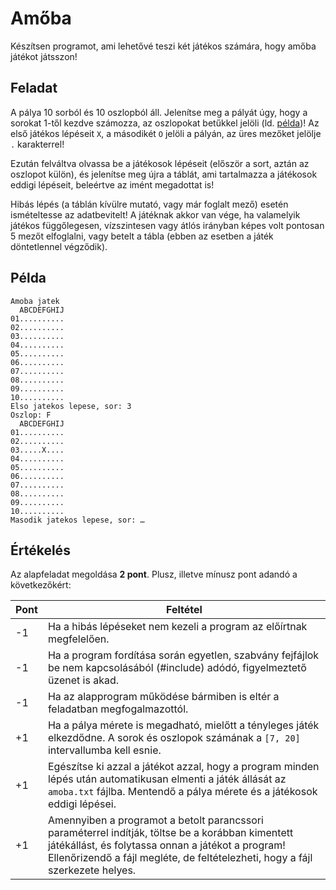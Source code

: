 # Amőba

Készítsen programot, ami lehetővé teszi két játékos számára, hogy amőba játékot játsszon!

## Feladat

A pálya 10 sorból és 10 oszlopból áll. Jelenítse meg a pályát úgy, hogy a sorokat 1-től kezdve számozza, az oszlopokat betűkkel jelöli (ld. [példa](##Példa))! Az első játékos lépéseit `X`, a másodikét `O` jelöli a pályán, az üres mezőket jelölje `.` karakterrel!

Ezután felváltva olvassa be a játékosok lépéseit (először a sort, aztán az oszlopot külön), és jelenítse meg újra a táblát, ami tartalmazza a játékosok eddigi lépéseit, beleértve az imént megadottat is!

Hibás lépés (a táblán kívülre mutató, vagy már foglalt mező) esetén ismételtesse az adatbevitelt! A játéknak akkor van vége, ha valamelyik játékos függőlegesen, vízszintesen vagy átlós irányban képes volt pontosan 5 mezőt elfoglalni, vagy betelt a tábla (ebben az esetben a játék döntetlennel végződik).

## Példa

```
Amoba jatek
  ABCDEFGHIJ
01..........
02..........
03..........
04..........
05..........
06..........
07..........
08..........
09..........
10..........
Elso jatekos lepese, sor: 3
Oszlop: F
  ABCDEFGHIJ
01..........
02..........
03.....X....
04..........
05..........
06..........
07..........
08..........
09..........
10..........
Masodik jatekos lepese, sor: …
```

## Értékelés

Az alapfeladat megoldása **2 pont**. Plusz, illetve mínusz pont adandó a következőkért:

| Pont | Feltétel                                                                                                                                                                                                                               |
| ---- | -------------------------------------------------------------------------------------------------------------------------------------------------------------------------------------------------------------------------------------- |
| -1   | Ha a hibás lépéseket nem kezeli a program az előírtnak megfelelően.                                                                                                                                                                    |
| -1   | Ha a program fordítása során egyetlen, szabvány fejfájlok be nem kapcsolásából (#include) adódó, figyelmeztető üzenet is akad.                                                                                                         |
| -1   | Ha az alapprogram működése bármiben is eltér a feladatban megfogalmazottól.                                                                                                                                                            |
| +1   | Ha a pálya mérete is megadható, mielőtt a tényleges játék elkezdődne. A sorok és oszlopok számának a `[7, 20]` intervallumba kell esnie.                                                                                               |
| +1   | Egészítse ki azzal a játékot azzal, hogy a program minden lépés után automatikusan elmenti a játék állását az `amoba.txt` fájlba. Mentendő a pálya mérete és a játékosok eddigi lépései.                                               |
| +1   | Amennyiben a programot a betolt parancssori paraméterrel indítják, töltse be a korábban kimentett játékállást, és folytassa onnan a játékot a program! Ellenőrizendő a fájl megléte, de feltételezheti, hogy a fájl szerkezete helyes. |
